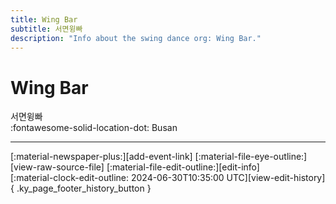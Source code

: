 ```yaml
---
title: Wing Bar
subtitle: 서면윙빠
description: "Info about the swing dance org: Wing Bar."
---
```


# Wing Bar

서면윙빠  
:fontawesome-solid-location-dot: Busan  


---

<div class="ky_page_footer" markdown>
<div class="ky_page_footer_trailing" markdown="span">
[:material-newspaper-plus:][add-event-link]
[:material-file-eye-outline:][view-raw-source-file]
[:material-file-edit-outline:][edit-info]
</div>
<div class="ky_page_footer_leading" markdown="span">
[:material-clock-edit-outline: 2024-06-30T10:35:00 UTC][view-edit-history]{ .ky_page_footer_history_button }
</div>
</div>

[add-event-link]: https://github.com/swingdance/events/issues/new?assignees=&labels=add+event&projects=&template=02-add_entity.yml&title=Add%20Event%3A%20ko_KR%20%E2%80%A2%20%3CName%3E&region=ko_KR&province=Busan&city=Busan&org_id=wing-bar "Add Event"
[view-raw-source-file]: https://github.com/swingdance/orgs/blob/main/ko_KR/wing-bar.json "View Raw Source File"
[edit-info]: https://github.com/swingdance/orgs/issues/new?assignees=&labels=update+org&projects=&template=03-update_entity.yml&title=Update%20Org%3A%20ko_KR%20%E2%80%A2%20Wing%20Bar&region=ko_KR&id=wing-bar&name=Wing%20Bar "Edit Info"

[view-edit-history]: https://github.com/swingdance/orgs/commits/main/ko_KR/wing-bar.json "View Edit History"
